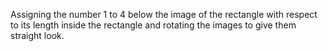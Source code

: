 Assigning the number 1 to 4 below the image of the rectangle with respect to its length inside the rectangle and rotating the images to give them straight look. 
